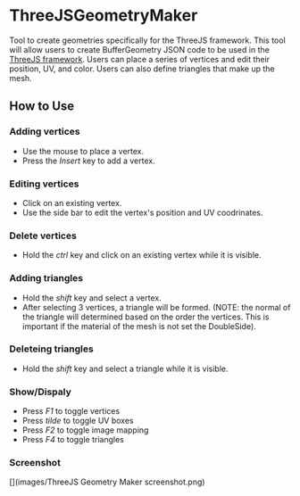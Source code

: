 # ThreeJSGeometryMaker
Tool to create geometries specifically for the ThreeJS framework. This tool will allow users to create BufferGeometry JSON code to be used in the [ThreeJS framework](https://github.com/mrdoob/three.js/). Users can place a series of vertices and edit their position, UV, and color. Users can also define triangles that make up the mesh.

## How to Use
### Adding vertices
- Use the mouse to place a vertex.
- Press the *Insert* key to add a vertex.

### Editing vertices
- Click on an existing vertex.
- Use the side bar to edit the vertex's position and UV coodrinates.

### Delete vertices
- Hold the *ctrl* key and click on an existing vertex while it is visible.

### Adding triangles
- Hold the *shift* key and select a vertex.
- After selecting 3 vertices, a triangle will be formed. (NOTE: the normal of the triangle will determined based on the order the vertices. This is important if the material of the mesh is not set the DoubleSide).

### Deleteing triangles
- Hold the *shift* key and select a triangle while it is visible.

### Show/Dispaly
- Press *F1* to toggle vertices
- Press *tilde* to toggle UV boxes
- Press *F2* to toggle image mapping
- Press *F4* to toggle triangles

### Screenshot
[](images/ThreeJS Geometry Maker screenshot.png)
